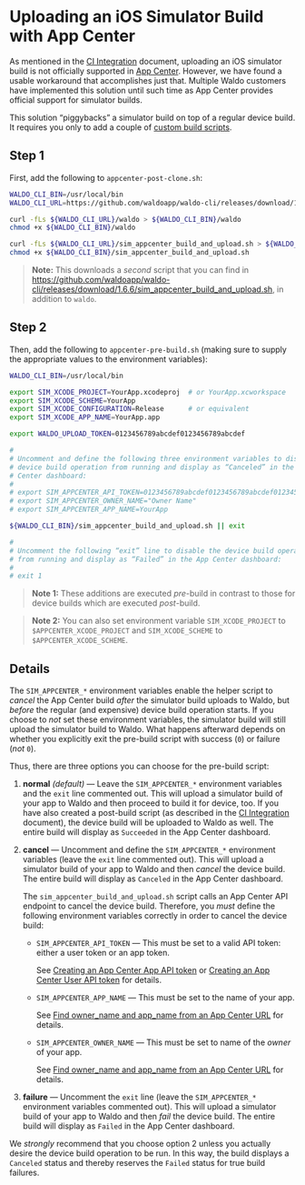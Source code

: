 # Uploading an iOS Simulator Build with App Center

As mentioned in the [CI Integration](CI_INTEGRATION.md) document, uploading an
iOS simulator build is not officially supported in [App Center]. However, we
have found a usable workaround that accomplishes just that. Multiple Waldo
customers have implemented this solution until such time as App Center provides
official support for simulator builds.

This solution “piggybacks” a simulator build on top of a regular device build.
It requires you only to add a couple of [custom build scripts][build_scripts].

## Step 1

First, add the following to `appcenter-post-clone.sh`:

```bash
WALDO_CLI_BIN=/usr/local/bin
WALDO_CLI_URL=https://github.com/waldoapp/waldo-cli/releases/download/1.6.6

curl -fLs ${WALDO_CLI_URL}/waldo > ${WALDO_CLI_BIN}/waldo
chmod +x ${WALDO_CLI_BIN}/waldo

curl -fLs ${WALDO_CLI_URL}/sim_appcenter_build_and_upload.sh > ${WALDO_CLI_BIN}/sim_appcenter_build_and_upload.sh
chmod +x ${WALDO_CLI_BIN}/sim_appcenter_build_and_upload.sh
```

> **Note:** This downloads a _second_ script that you can find in
> https://github.com/waldoapp/waldo-cli/releases/download/1.6.6/sim_appcenter_build_and_upload.sh,
> in addition to `waldo`.

## Step 2

Then, add the following to `appcenter-pre-build.sh` (making sure to supply the
appropriate values to the environment variables):

```bash
WALDO_CLI_BIN=/usr/local/bin

export SIM_XCODE_PROJECT=YourApp.xcodeproj  # or YourApp.xcworkspace
export SIM_XCODE_SCHEME=YourApp
export SIM_XCODE_CONFIGURATION=Release      # or equivalent
export SIM_XCODE_APP_NAME=YourApp.app

export WALDO_UPLOAD_TOKEN=0123456789abcdef0123456789abcdef

#
# Uncomment and define the following three environment variables to disable the
# device build operation from running and display as “Canceled” in the App
# Center dashboard:
#
# export SIM_APPCENTER_API_TOKEN=0123456789abcdef0123456789abcdef01234567
# export SIM_APPCENTER_OWNER_NAME="Owner Name"
# export SIM_APPCENTER_APP_NAME=YourApp

${WALDO_CLI_BIN}/sim_appcenter_build_and_upload.sh || exit

#
# Uncomment the following “exit” line to disable the device build operation
# from running and display as “Failed” in the App Center dashboard:
#
# exit 1
```

> **Note 1:** These additions are executed _pre_-build in contrast to those for
> device builds which are executed _post_-build.

> **Note 2:** You can also set environment variable `SIM_XCODE_PROJECT` to
> `$APPCENTER_XCODE_PROJECT` and `SIM_XCODE_SCHEME` to
> `$APPCENTER_XCODE_SCHEME`.

## Details

The `SIM_APPCENTER_*` environment variables enable the helper script to
_cancel_ the App Center build _after_ the simulator build uploads to Waldo, but
_before_ the regular (and expensive) device build operation starts. If you
choose to _not_ set these environment variables, the simulator build will still
upload the simulator build to Waldo. What happens afterward depends on whether
you explicitly exit the pre-build script with success (`0`) or failure (_not_
`0`).

Thus, there are three options you can choose for the pre-build script:

1. **normal** _(default)_ — Leave the `SIM_APPCENTER_*` environment variables
   and the `exit` line commented out. This will upload a simulator build of
   your app to Waldo and then proceed to build it for device, too. If you have
   also created a post-build script (as described in the [CI
   Integration](CI_INTEGRATION.md) document), the device build will be uploaded
   to Waldo as well. The entire build will display as `Succeeded` in the App
   Center dashboard.

2. **cancel** — Uncomment and define the `SIM_APPCENTER_*` environment
   variables (leave the `exit` line commented out). This will upload a
   simulator build of your app to Waldo and then _cancel_ the device build. The
   entire build will display as `Canceled` in the App Center dashboard.

   The `sim_appcenter_build_and_upload.sh` script calls an App Center API
   endpoint to cancel the device build. Therefore, you _must_ define the
   following environment variables correctly in order to cancel the device
   build:

   - `SIM_APPCENTER_API_TOKEN` — This must be set to a valid API token: either
     a user token or an app token.

     See [Creating an App Center App API token][app_api_token] or [Creating an
     App Center User API token][user_api_token] for details.

   - `SIM_APPCENTER_APP_NAME` — This must be set to the name of your app.

     See [Find owner_name and app_name from an App Center URL][owner_app_names]
     for details.

   - `SIM_APPCENTER_OWNER_NAME` — This must be set to name of the _owner_ of
     your app.

     See [Find owner_name and app_name from an App Center URL][owner_app_names]
     for details.

3. **failure** — Uncomment the `exit` line (leave the `SIM_APPCENTER_*`
   environment variables commented out). This will upload a simulator build of
   your app to Waldo and then _fail_ the device build. The
   entire build will display as `Failed` in the App Center dashboard.

We _strongly_ recommend that you choose option 2 unless you actually desire the
device build operation to be run. In this way, the build displays a `Canceled`
status and thereby reserves the `Failed` status for true build failures.

[App Center]:   https://appcenter.ms

[app_api_token]:    https://docs.microsoft.com/en-us/appcenter/api-docs/#creating-an-app-center-app-api-token
[build_scripts]:    https://docs.microsoft.com/en-us/appcenter/build/custom/scripts/
[owner_app_names]:  https://docs.microsoft.com/en-us/appcenter/api-docs/#find-owner_name-and-app_name-from-an-app-center-url
[user_api_token]:   https://docs.microsoft.com/en-us/appcenter/api-docs/#creating-an-app-center-user-api-token
